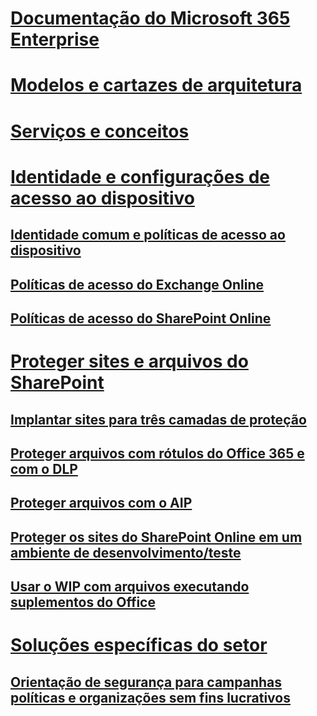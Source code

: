 # [Documentação do Microsoft 365 Enterprise](index.md)

# [Modelos e cartazes de arquitetura](architecture-models-posters.md)

# [Serviços e conceitos](services-overview.md)

# [Identidade e configurações de acesso ao dispositivo](microsoft-365-policies-configurations.md)
## [Identidade comum e políticas de acesso ao dispositivo](identity-access-policies.md)
## [Políticas de acesso do Exchange Online](secure-email-recommended-policies.md)
## [Políticas de acesso do SharePoint Online](sharepoint-file-access-policies.md)

# [Proteger sites e arquivos do SharePoint](secure-sharepoint-online-sites-and-files.md)
## [Implantar sites para três camadas de proteção](deploy-sites-for-three-tiers-of-protection.md)
## [Proteger arquivos com rótulos do Office 365 e com o DLP](protect-files-with-o365-labels-dlp.md)
## [Proteger arquivos com o AIP](protect-files-with-aip.md)
## [Proteger os sites do SharePoint Online em um ambiente de desenvolvimento/teste](secure-sharepoint-online-sites-dev-test.md)
## [Usar o WIP com arquivos executando suplementos do Office](office-add-ins-wip.md)

# [Soluções específicas do setor]()
## [Orientação de segurança para campanhas políticas e organizações sem fins lucrativos](microsoft-security-guidance.md)
